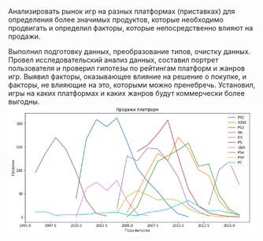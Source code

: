 Анализировать рынок игр на разных платформах (приставках) для определения более значимых продуктов, которые необходимо продвигать и определил факторы, которые непосредственно влияют на продажи.

Выполнил подготовку данных, преобразование типов, очистку данных. Провел исследовательский анализ данных, составил портрет пользователя и проверил гипотезы по рейтингам платформ и жанров игр. Выявил факторы, оказывающее влияние на решение о покупке, и факторы, не влияющие на это, которыми можно пренебречь.
Установил, игры на каких платформах и каких жанров будут коммерчески более выгодны.
![Самые продаваемая платформа это PS2. Новые платформы появляются примерно за 5-7 лет, но с 2002 года новые платформы появляются каждые год-два и исчезают за 10 лет.В среднем за 10 лет продажи на любой платформе падают до 0.](https://github.com/ecocity-coder/games_market/blob/main/2024-02-11_17-23-47.png)
